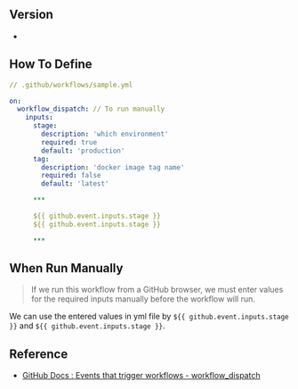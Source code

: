 ## Version
- 

## How To Define
```yml
// .github/workflows/sample.yml

on:
  workflow_dispatch: // To run manually
    inputs:
      stage:
        description: 'which environment'
        required: true
        default: 'production'
      tag:
        description: 'docker image tag name'
        required: false
        default: 'latest'

      ***

      ${{ github.event.inputs.stage }}
      ${{ github.event.inputs.stage }}

      ***
```

## When Run Manually
> If we run this workflow from a GitHub browser, we must enter values for the required inputs manually before the workflow will run.
 
We can use the entered values in yml file by `${{ github.event.inputs.stage }}` and `${{ github.event.inputs.stage }}`.

## Reference
- [GitHub Docs : Events that trigger workflows - workflow_dispatch](https://docs.github.com/en/actions/using-workflows/events-that-trigger-workflows#workflow_dispatch)
